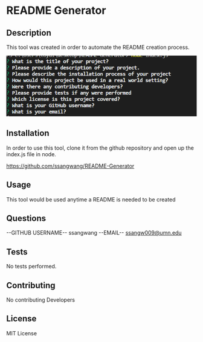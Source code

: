 # README Generator

## Description 

This tool was created in order to automate the README creation process.

![Getting Started](readme-gen.PNG)

## Installation 
In order to use this tool, clone it from the github repository and open up the index.js file in node. 

https://github.com/ssangwang/README-Generator

## Usage 
This tool would be used anytime a README is needed to be created
## Questions
--GITHUB USERNAME--
ssangwang
--EMAIL--
ssangw009@umn.edu
## Tests 
No tests performed. 
## Contributing 
No contributing Developers
## License
MIT License